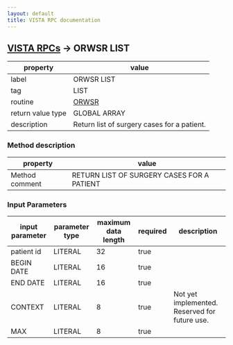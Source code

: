 ```yaml
---
layout: default
title: VISTA RPC documentation
---
```




## [VISTA RPCs](TableOfContent.md) &#8594; ORWSR LIST 

 property | value 
--- | --- 
 label | ORWSR LIST
 tag | LIST
 routine | [ORWSR](http://code.osehra.org/dox/Routine_ORWSR_source.html)
 return value type | GLOBAL ARRAY
 description | Return list of surgery cases for a patient.


### Method description

 property | value 
--- | --- 
 Method comment | RETURN LIST OF SURGERY CASES FOR A PATIENT

### Input Parameters

| input parameter | parameter type | maximum data length | required | description | 
| --- | --- | --- | --- | --- | 
| patient id | LITERAL | 32 | true |  | 
| BEGIN DATE | LITERAL | 16 | true |  | 
| END DATE | LITERAL | 16 | true |  | 
| CONTEXT | LITERAL | 8 | true | Not yet implemented.  Reserved for future use. | 
| MAX | LITERAL | 8 | true |  | 